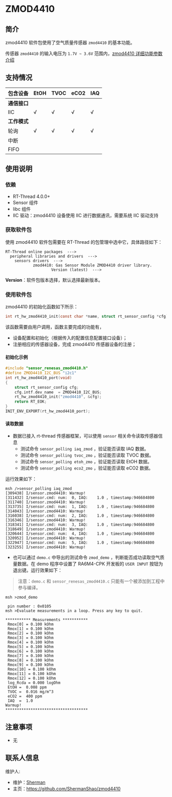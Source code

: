 # ZMOD4410

## 简介

zmod4410 软件包使用了空气质量传感器 `zmod4410` 的基本功能。

传感器 `zmod4410` 的输入电压为 `1.7V ~ 3.6V` 范围内，[zmod4410 详细功能参数介绍](https://www2.renesas.cn/cn/zh/products/sensor-products/environmental-sensors/digital-gas-sensors/zmod4410-indoor-air-quality-sensor-platform
)

## 支持情况

| 包含设备 | EtOH | TVOC | eCO2 | IAQ |
| ------- | ---- | ---- |---- | ---- |
| **通信接口** |  |      |     |      |
| IIC     |   √  |  √   |  √   |  √  |
| **工作模式** |  |      |     |      |
| 轮询    |  √   | √     |  √   |   √  |
| 中断    |      |       |     |       |
| FIFO    |      |       |     |       |

## 使用说明

### 依赖

- RT-Thread 4.0.0+
- Sensor 组件
- libc 组件
- IIC 驱动：zmod4410 设备使用 IIC 进行数据通讯，需要系统 IIC 驱动支持

### 获取软件包

使用 zmod4410 软件包需要在 RT-Thread 的包管理中选中它，具体路径如下：

```
RT-Thread online packages  --->
  peripheral libraries and drivers  --->
    sensors drivers  --->
            zmod4410: Gas Sensor Module ZMOD4410 driver library.
                    Version (latest)  --->
```

**Version**：软件包版本选择，默认选择最新版本。

### 使用软件包

zmod4410 的初始化函数如下所示：
```c
int rt_hw_zmod4410_init(const char *name, struct rt_sensor_config *cfg);
```

该函数需要由用户调用，函数主要完成的功能有，

- 设备配置和初始化（根据传入的配置信息配置接口设备）；
- 注册相应的传感器设备，完成 zmod4410 传感器设备的注册；

#### 初始化示例
```c
#include "sensor_renesas_zmod4410.h"
#define ZMOD4410_I2C_BUS "i2c1"
int rt_hw_zmod4410_port(void)
{
    struct rt_sensor_config cfg;
    cfg.intf.dev_name  = ZMOD4410_I2C_BUS;
    rt_hw_zmod4410_init("zmod4410", &cfg);
    return RT_EOK;
}
INIT_ENV_EXPORT(rt_hw_zmod4410_port);

```
#### 读取数据

- 数据已接入 rt-thread 传感器框架，可以使用 `sensor` 相关命令读取传感器信息
  - 测试命令 `sensor_polling iaq_zmod` ，验证能否读取 IAQ 数据。
  - 测试命令 `sensor_polling tvoc_zmo` ，验证能否读取 TVOC 数据。
  - 测试命令 `sensor_polling etoh_zmo` ，验证能否读取 EtOH 数据。
  - 测试命令 `sensor_polling eco2_zmo` ，验证能否读取 eCO2 数据。

运行效果如下：

```shell
msh />sensor_polling iaq_zmod
[309438] I/sensor.zmod4410: Warmup!
[311432] I/sensor.cmd: num:  0, IAQ:    1.0 , timestamp:946684800
[311740] I/sensor.zmod4410: Warmup!
[313735] I/sensor.cmd: num:  1, IAQ:    1.0 , timestamp:946684800
[314043] I/sensor.zmod4410: Warmup!
[316038] I/sensor.cmd: num:  2, IAQ:    1.0 , timestamp:946684800
[316346] I/sensor.zmod4410: Warmup!
[318341] I/sensor.cmd: num:  3, IAQ:    1.0 , timestamp:946684800
[318649] I/sensor.zmod4410: Warmup!
[320644] I/sensor.cmd: num:  4, IAQ:    1.0 , timestamp:946684800
[320952] I/sensor.zmod4410: Warmup!
[322947] I/sensor.cmd: num:  5, IAQ:    1.0 , timestamp:946684800
[323255] I/sensor.zmod4410: Warmup!
```

- 也可以通过 `demo.c` 中导出的测试命令 `zmod_demo` ，判断能否成功读取空气质量数据。在 demo 程序中设置了 RA6M4-CPK 开发板的 `USER INPUT` 按钮为退出键。运行效果如下：
> 注意：`demo.c` 和 `sensor_renesas_zmod4410.c` 只能有一个被添加到工程中参与编译。


```shell
msh >zmod_demo

 pin number : 0x0105 
msh >Evaluate measurements in a loop. Press any key to quit.

*********** Measurements ***********
 Rmox[0] = 0.100 kOhm
 Rmox[1] = 0.100 kOhm
 Rmox[2] = 0.100 kOhm
 Rmox[3] = 0.100 kOhm
 Rmox[4] = 0.100 kOhm
 Rmox[5] = 0.100 kOhm
 Rmox[6] = 0.100 kOhm
 Rmox[7] = 0.100 kOhm
 Rmox[8] = 0.100 kOhm
 Rmox[9] = 0.100 kOhm
 Rmox[10] = 0.100 kOhm
 Rmox[11] = 0.100 kOhm
 Rmox[12] = 0.100 kOhm
 log_Rcda = 0.000 logOhm
 EtOH =  0.008 ppm
 TVOC =  0.016 mg/m^3
 eCO2 =  400 ppm
 IAQ  =  1.0
Warmup!
************************************
```

## 注意事项

- 无

## 联系人信息

维护人:

- 维护：[Sherman](shaopengyu@rt-thread.com)
- 主页：https://github.com/ShermanShao/zmod4410
